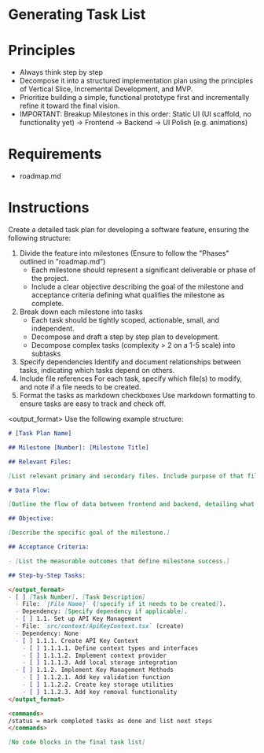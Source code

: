 # Generating Task List

# Principles

- Always think step by step
- Decompose it into a structured implementation plan using the principles of Vertical Slice, Incremental Development, and MVP.
- Prioritize building a simple, functional prototype first and incrementally refine it toward the final vision.
- IMPORTANT: Breakup Milestones in this order: Static UI (UI scaffold, no functionality yet) -> Frontend -> Backend -> UI Polish (e.g. animations)

# Requirements

- roadmap.md

# Instructions

Create a detailed task plan for developing a software feature, ensuring the following structure:

1. Divide the feature into milestones (Ensure to follow the "Phases" outlined in "roadmap.md")
   - Each milestone should represent a significant deliverable or phase of the project.
   - Include a clear objective describing the goal of the milestone and acceptance criteria defining what qualifies the milestone as complete.
2. Break down each milestone into tasks
   - Each task should be tightly scoped, actionable, small, and independent.
   - Decompose and draft a step by step plan to development.
   - Decompose complex tasks (complexity > 2 on a 1-5 scale) into subtasks
3. Specify dependencies
   Identify and document relationships between tasks, indicating which tasks depend on others.
4. Include file references
   For each task, specify which file(s) to modify, and note if a file needs to be created.
5. Format the tasks as markdown checkboxes
   Use markdown formatting to ensure tasks are easy to track and check off.

<output_format>
Use the following example structure:

```markdown
# [Task Plan Name]

## Milestone [Number]: [Milestone Title]

## Relevant Files:

[List relevant primary and secondary files. Include purpose of that file in a inline comment]

# Data Flow:

[Outline the flow of data between frontend and backend, detailing what is sent (e.g., form data, API requests), how it is processed on the server (e.g., validation, database interactions), and what is returned to the frontend (e.g., responses, data rendering). Include key interactions between components, API routes, and database queries.]

## Objective:

[Describe the specific goal of the milestone.]

## Acceptance Criteria:

- [List the measurable outcomes that define milestone success.]

## Step-by-Step Tasks:

</output_format>
- [ ] [Task Number]. [Task Description]
  - File: `[File Name]` ([specify if it needs to be created]).
  - Dependency: [Specify dependency if applicable].
  - [ ] 1.1. Set up API Key Management
  - File: `src/context/ApiKeyContext.tsx` (create)
  - Dependency: None
  - [ ] 1.1.1. Create API Key Context
    - [ ] 1.1.1.1. Define context types and interfaces
    - [ ] 1.1.1.2. Implement context provider
    - [ ] 1.1.1.3. Add local storage integration
  - [ ] 1.1.2. Implement Key Management Methods
    - [ ] 1.1.2.1. Add key validation function
    - [ ] 1.1.2.2. Create key storage utilities
    - [ ] 1.1.2.3. Add key removal functionality
</output_format>

<commands>
/status = mark completed tasks as done and list next steps
</commands>

[No code blocks in the final task list]
